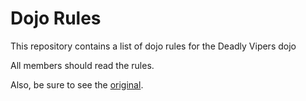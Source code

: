 Dojo Rules
==========

This repository contains a list of dojo rules for the Deadly Vipers dojo

All members should read the rules.

Also, be sure to see the [original](https://github.com/deadlyvipers).
